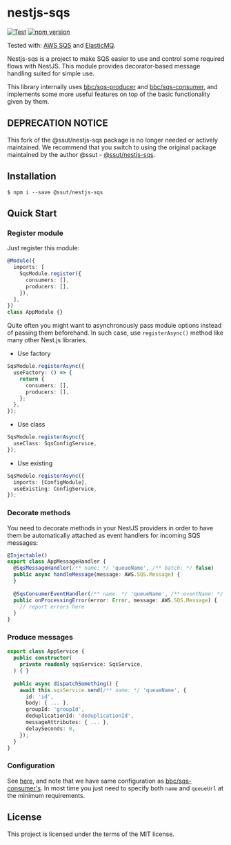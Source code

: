 # nestjs-sqs

[![Test](https://github.com/ssut/nestjs-sqs/workflows/Test/badge.svg)](https://github.com/ssut/nestjs-sqs/actions?query=workflow%3ATest)
[![npm version](https://badge.fury.io/js/%40ssut%2Fnestjs-sqs.svg)](https://badge.fury.io/js/%40ssut%2Fnestjs-sqs)

Tested with: [AWS SQS](https://aws.amazon.com/en/sqs/) and [ElasticMQ](https://github.com/softwaremill/elasticmq).

Nestjs-sqs is a project to make SQS easier to use and control some required flows with NestJS.
This module provides decorator-based message handling suited for simple use.

This library internally uses [bbc/sqs-producer](https://github.com/bbc/sqs-producer) and [bbc/sqs-consumer](https://github.com/bbc/sqs-consumer), and implements some more useful features on top of the basic functionality given by them.

## DEPRECATION NOTICE

This fork of the @ssut/nestjs-sqs package is no longer needed or actively maintained. We recommend that you switch to using the original package maintained by the author @ssut - [@ssut/nestjs-sqs](https://github.com/ssut/nestjs-sqs).

## Installation

```shell script
$ npm i --save @ssut/nestjs-sqs
```

## Quick Start

### Register module

Just register this module:

```ts
@Module({
  imports: [
    SqsModule.register({
      consumers: [],
      producers: [],
    }),
  ],
})
class AppModule {}
```

Quite often you might want to asynchronously pass module options instead of passing them beforehand.
In such case, use `registerAsync()` method like many other Nest.js libraries.

- Use factory

```ts
SqsModule.registerAsync({
  useFactory: () => {
    return {
      consumers: [],
      producers: [],         
    };
  },
});
```

- Use class

```ts
SqsModule.registerAsync({
  useClass: SqsConfigService,
});
```

- Use existing

```ts
SqsModule.registerAsync({
  imports: [ConfigModule],
  useExisting: ConfigService,
});
```

### Decorate methods

You need to decorate methods in your NestJS providers in order to have them be automatically attached as event handlers for incoming SQS messages:

```ts
@Injectable()
export class AppMessageHandler {
  @SqsMessageHandler(/** name: */ 'queueName', /** batch: */ false)
  public async handleMessage(message: AWS.SQS.Message) {
  }
  
  @SqsConsumerEventHandler(/** name: */ 'queueName', /** eventName: */ 'processing_error')
  public onProcessingError(error: Error, message: AWS.SQS.Message) {
    // report errors here
  }
}
```

### Produce messages

```ts
export class AppService {
  public constructor(
    private readonly sqsService: SqsService,
  ) { }
  
  public async dispatchSomething() {
    await this.sqsService.send(/** name: */ 'queueName', {
      id: 'id',
      body: { ... },
      groupId: 'groupId',
      deduplicationId: 'deduplicationId',
      messageAttributes: { ... },
      delaySeconds: 0,
    });
  }
}
```

### Configuration

See [here](https://github.com/ssut/nestjs-sqs/blob/master/lib/sqs.types.ts), and note that we have same configuration as [bbc/sqs-consumer's](https://github.com/bbc/sqs-producer). 
In most time you just need to specify both `name` and `queueUrl` at the minimum requirements.

## License

This project is licensed under the terms of the MIT license.
